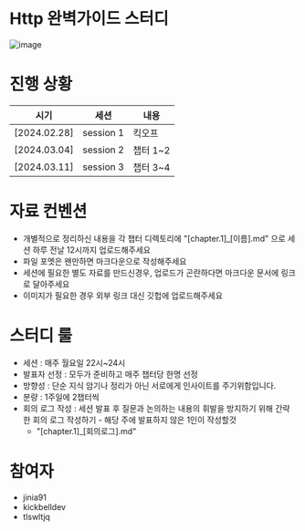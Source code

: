# Http 완벽가이드 스터디
![image](https://github.com/Tobystudy/Http-Study/assets/85499582/4d7a6bc5-f7e2-46cb-8bb4-9743e449a35b)

# 진행 상황
|시기|세션|내용|
|-|-|-|
|[2024.02.28]|session 1|킥오프|
|[2024.03.04]|session 2|챕터 1~2|
|[2024.03.11]|session 3|챕터 3~4|


# 자료 컨벤션
- 개별적으로 정리하신 내용을 각 챕터 디렉토리에 "[chapter.1]_[이름].md" 으로 세션 하루 전날 12시까지 업로드해주세요
- 파일 포멧은 왠만하면 마크다운으로 작성해주세요
- 세션에 필요한 별도 자료를 만드신경우, 업로드가 곤란하다면 마크다운 문서에 링크로 달아주세요
- 이미지가 필요한 경우 외부 링크 대신 깃헙에 업로드해주세요


# 스터디 룰

- 세션 : 매주 월요일 22시~24시
- 발표자 선정 : 모두가 준비하고 매주 챕터당 한명 선정
- 방향성 : 단순 지식 암기나 정리가 아닌 서로에게 인사이트를 주기위함입니다.
- 분량 : 1주일에 2챕터씩
- 회의 로그 작성 : 세션 발표 후 질문과 논의하는 내용의 휘발을 방지하기 위해 간략한 회의 로그 작성하기 - 해당 주에 발표하지 않은 1인이 작성할것
  - "[chapter.1]_[회의로그].md"

# 참여자

- jinia91
- kickbelldev
- tlswltjq

